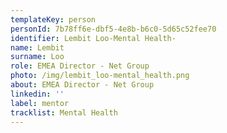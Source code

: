 ```yaml
---
templateKey: person
personId: 7b78ff6e-dbf5-4e8b-b6c0-5d65c52fee70
identifier: Lembit Loo-Mental Health-
name: Lembit
surname: Loo
role: EMEA Director - Net Group
photo: /img/lembit_loo-mental_health.png
about: EMEA Director - Net Group
linkedin: ''
label: mentor
tracklist: Mental Health
---
```

